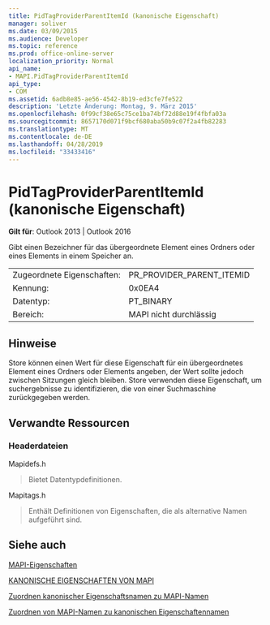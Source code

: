 ```yaml
---
title: PidTagProviderParentItemId (kanonische Eigenschaft)
manager: soliver
ms.date: 03/09/2015
ms.audience: Developer
ms.topic: reference
ms.prod: office-online-server
localization_priority: Normal
api_name:
- MAPI.PidTagProviderParentItemId
api_type:
- COM
ms.assetid: 6adb8e85-ae56-4542-8b19-ed3cfe7fe522
description: 'Letzte Änderung: Montag, 9. März 2015'
ms.openlocfilehash: 0f99cf38e65c75ce1ba74bf72d88e19f4fbfa03a
ms.sourcegitcommit: 8657170d071f9bcf680aba50b9c07f2a4fb82283
ms.translationtype: MT
ms.contentlocale: de-DE
ms.lasthandoff: 04/28/2019
ms.locfileid: "33433416"
---
```

# <a name="pidtagproviderparentitemid-canonical-property"></a>PidTagProviderParentItemId (kanonische Eigenschaft)

  
  
**Gilt für**: Outlook 2013 | Outlook 2016 
  
Gibt einen Bezeichner für das übergeordnete Element eines Ordners oder eines Elements in einem Speicher an.
  
|||
|:-----|:-----|
|Zugeordnete Eigenschaften:  <br/> |PR_PROVIDER_PARENT_ITEMID  <br/> |
|Kennung:  <br/> |0x0EA4  <br/> |
|Datentyp:  <br/> |PT_BINARY  <br/> |
|Bereich:  <br/> |MAPI nicht durchlässig  <br/> |
   
## <a name="remarks"></a>Hinweise

Store können einen Wert für diese Eigenschaft für ein übergeordnetes Element eines Ordners oder Elements angeben, der Wert sollte jedoch zwischen Sitzungen gleich bleiben. Store verwenden diese Eigenschaft, um suchergebnisse zu identifizieren, die von einer Suchmaschine zurückgegeben werden.
  
## <a name="related-resources"></a>Verwandte Ressourcen

### <a name="header-files"></a>Headerdateien

Mapidefs.h
  
> Bietet Datentypdefinitionen.
    
Mapitags.h
  
> Enthält Definitionen von Eigenschaften, die als alternative Namen aufgeführt sind.
    
## <a name="see-also"></a>Siehe auch



[MAPI-Eigenschaften](mapi-properties.md)
  
[KANONISCHE EIGENSCHAFTEN VON MAPI](mapi-canonical-properties.md)
  
[Zuordnen kanonischer Eigenschaftsnamen zu MAPI-Namen](mapping-canonical-property-names-to-mapi-names.md)
  
[Zuordnen von MAPI-Namen zu kanonischen Eigenschaftennamen](mapping-mapi-names-to-canonical-property-names.md)

